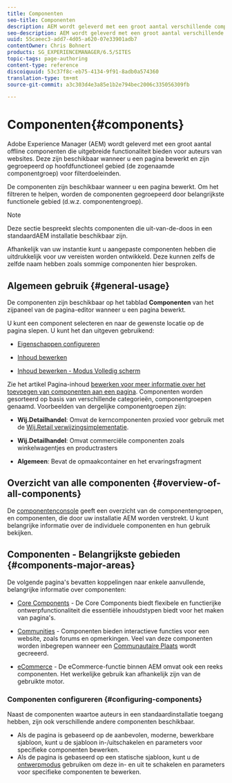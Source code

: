```yaml
---
title: Componenten
seo-title: Componenten
description: AEM wordt geleverd met een groot aantal verschillende componenten die uitgebreide functionaliteit bieden voor auteurs van websites
seo-description: AEM wordt geleverd met een groot aantal verschillende componenten die uitgebreide functionaliteit bieden voor auteurs van websites
uuid: 55caeec3-add7-4d05-a620-07e33901adb7
contentOwner: Chris Bohnert
products: SG_EXPERIENCEMANAGER/6.5/SITES
topic-tags: page-authoring
content-type: reference
discoiquuid: 53c37f8c-eb75-4134-9f91-8adb0a574360
translation-type: tm+mt
source-git-commit: a3c303d4e3a85e1b2e794bec2006c335056309fb

---
```



# Componenten{#components}

Adobe Experience Manager (AEM) wordt geleverd met een groot aantal offline componenten die uitgebreide functionaliteit bieden voor auteurs van websites. Deze zijn beschikbaar wanneer u een pagina [](/help/sites-authoring/editing-content.md) bewerkt en zijn gegroepeerd op hoofdfunctioneel gebied (de zogenaamde componentgroep) voor filterdoeleinden.

De componenten zijn beschikbaar wanneer u een pagina [](/help/sites-authoring/editing-content.md)bewerkt. Om het filtreren te helpen, worden de componenten gegroepeerd door belangrijkste functionele gebied (d.w.z. componentengroep).

>[!NOTE]
>
>Deze sectie bespreekt slechts componenten die uit-van-de-doos in een standaardAEM installatie beschikbaar zijn.
>
>Afhankelijk van uw instantie kunt u aangepaste componenten hebben die uitdrukkelijk voor uw vereisten worden ontwikkeld. Deze kunnen zelfs de zelfde naam hebben zoals sommige componenten hier besproken.

## Algemeen gebruik {#general-usage}

De componenten zijn beschikbaar op het tabblad **Componenten** van het zijpaneel van de pagina-editor wanneer u een pagina [](/help/sites-authoring/editing-content.md)bewerkt.

U kunt een component selecteren en naar de gewenste locatie op de pagina slepen. U kunt het dan uitgeven gebruikend:

* [Eigenschappen configureren](/help/sites-authoring/editing-page-properties.md)
* [Inhoud bewerken](/help/sites-authoring/editing-content.md)

* [Inhoud bewerken - Modus Volledig scherm](/help/sites-authoring/editing-content.md#edit-content-full-screen-mode)

Zie het artikel Pagina-inhoud [bewerken voor meer informatie over het toevoegen van componenten aan een pagina](/help/sites-authoring/editing-content.md).
Componenten worden gesorteerd op basis van verschillende categorieën, componentgroepen genaamd. Voorbeelden van dergelijke componentgroepen zijn:

* **Wij.Detailhandel**: Omvat de kerncomponenten proxied voor gebruik met de [Wij.Retail verwijzingsimplementatie](/help/sites-developing/we-retail.md).

* **Wij.Detailhandel**: Omvat commerciële componenten zoals winkelwagentjes en productrasters

* **Algemeen**: Bevat de opmaakcontainer en het ervaringsfragment

## Overzicht van alle componenten {#overview-of-all-components}

De [componentenconsole](/help/sites-authoring/default-components-console.md) geeft een overzicht van de componentengroepen, en componenten, die door uw installatie AEM worden verstrekt. U kunt belangrijke informatie over de individuele componenten en hun gebruik bekijken.

## Componenten - Belangrijkste gebieden {#components-major-areas}

De volgende pagina&#39;s bevatten koppelingen naar enkele aanvullende, belangrijke informatie over componenten:

* [Core Components](https://docs.adobe.com/content/help/en/experience-manager-core-components/using/introduction.html) - De Core Components biedt flexibele en functierijke ontwerpfunctionaliteit die essentiële inhoudstypen biedt voor het maken van pagina&#39;s.

* [Communities](/help/communities/author-communities.md) - Componenten bieden interactieve functies voor een website, zoals forums en opmerkingen. Veel van deze componenten worden inbegrepen wanneer een [Communautaire Plaats](/help/communities/overview.md) wordt gecreeerd.

* [eCommerce](/help/sites-administering/ecommerce.md) - De eCommerce-functie binnen AEM omvat ook een reeks componenten. Het werkelijke gebruik kan afhankelijk zijn van de gebruikte motor.

### Componenten configureren {#configuring-components}

Naast de componenten waartoe auteurs in een standaardinstallatie toegang hebben, zijn ook verschillende andere componenten beschikbaar.

* Als de pagina is gebaseerd op de aanbevolen, moderne, bewerkbare sjabloon, kunt u de sjabloon [](/help/sites-authoring/templates.md) in-/uitschakelen en parameters voor specifieke componenten bewerken.
* Als de pagina is gebaseerd op een statische sjabloon, kunt u de [ontwerpmodus](/help/sites-authoring/default-components-designmode.md#enable-disable-components) gebruiken om deze in- en uit te schakelen en parameters voor specifieke componenten te bewerken.

